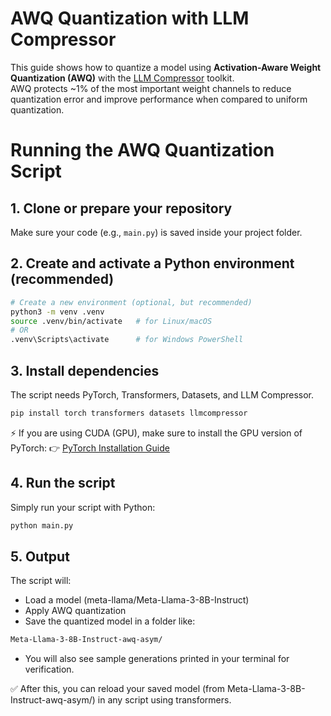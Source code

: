 # AWQ Quantization with LLM Compressor

This guide shows how to quantize a model using **Activation-Aware Weight Quantization (AWQ)** with the [LLM Compressor](https://github.com/vllm-project/llm-compressor) toolkit.  
AWQ protects ~1% of the most important weight channels to reduce quantization error and improve performance when compared to uniform quantization.

# Running the AWQ Quantization Script

## 1. Clone or prepare your repository
Make sure your code (e.g., `main.py`) is saved inside your project folder.

## 2. Create and activate a Python environment (recommended)

```bash
# Create a new environment (optional, but recommended)
python3 -m venv .venv
source .venv/bin/activate   # for Linux/macOS
# OR
.venv\Scripts\activate      # for Windows PowerShell

```

## 3. Install dependencies

The script needs PyTorch, Transformers, Datasets, and LLM Compressor.

```bash
pip install torch transformers datasets llmcompressor
```

⚡ If you are using CUDA (GPU), make sure to install the GPU version of PyTorch:
👉 [PyTorch Installation Guide](https://pytorch.org/get-started/locally/)


## 4. Run the script

Simply run your script with Python:

```bash
python main.py
```


## 5. Output

The script will:

- Load a model (meta-llama/Meta-Llama-3-8B-Instruct)
- Apply AWQ quantization
- Save the quantized model in a folder like:

```bash
Meta-Llama-3-8B-Instruct-awq-asym/
```

- You will also see sample generations printed in your terminal for verification.

  
✅ After this, you can reload your saved model (from Meta-Llama-3-8B-Instruct-awq-asym/) in any script using transformers.

